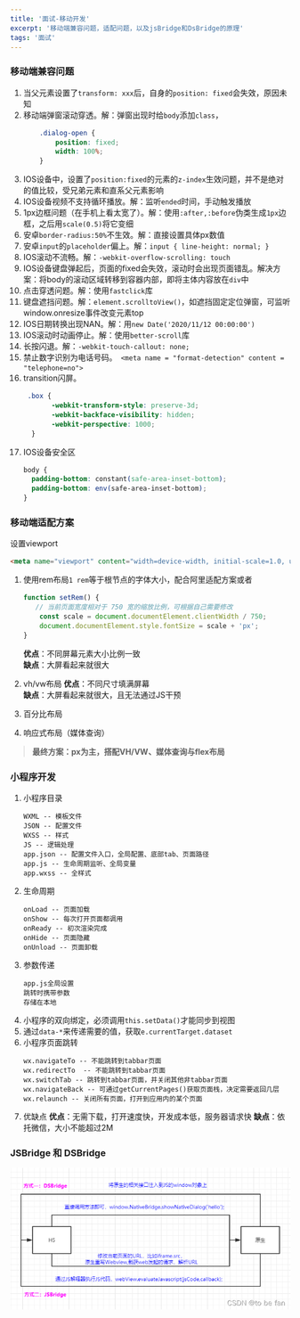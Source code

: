 ```yaml
---
title: '面试-移动开发'
excerpt: '移动端兼容问题，适配问题，以及jsBridge和DsBridge的原理'
tags: '面试'
---
```


### 移动端兼容问题
1. 当父元素设置了`transform: xxx`后，自身的`position: fixed`会失效，原因未知
2. 移动端弹窗滚动穿透。解：弹窗出现时给`body`添加`class`，
	```css
		.dialog-open {
			position: fixed;
			width: 100%;
		}	
	```
3. IOS设备中，设置了`position:fixed`的元素的`z-index`生效问题，并不是绝对的值比较，受兄弟元素和直系父元素影响
4. IOS设备视频不支持循环播放。解：监听`ended`时间，手动触发播放
5. 1px边框问题（在手机上看太宽了）。解：使用`:after,:before`伪类生成`1px`边框，之后用`scale(0.5)`将它变细
6. 安卓`border-radius:50%`不生效。解：直接设置具体px数值
7. 安卓`input`的`placeholder`偏上。解：`input { line-height: normal; }`
8. IOS滚动不流畅。解：`-webkit-overflow-scrolling: touch`
9. IOS设备键盘弹起后，页面的fixed会失效，滚动时会出现页面错乱。解决方案：将body的滚动区域转移到容器内部，即将主体内容放在`div`中
10. 点击穿透问题。解：使用`fastclick`库
11. 键盘遮挡问题。解：`element.scrolltoView()`，如遮挡固定定位弹窗，可监听window.onresize事件改变元素top
12. IOS日期转换出现NAN。解：用`new Date('2020/11/12 00:00:00')`
13. IOS滚动时动画停止。解：使用`better-scroll`库
14. 长按闪退。解：`-webkit-touch-callout: none;`
15. 禁止数字识别为电话号码。` <meta name = "format-detection" content = "telephone=no">`
17. transition闪屏。
	```css
	 .box { 
	       -webkit-transform-style: preserve-3d; 
	       -webkit-backface-visibility: hidden; 
	       -webkit-perspective: 1000; 
	  }
	```
18. IOS设备安全区
	```css
	body {
	  padding-bottom: constant(safe-area-inset-bottom);
	  padding-bottom: env(safe-area-inset-bottom);
	}
	```
### 移动端适配方案
设置viewport
```html
<meta name="viewport" content="width=device-width, initial-scale=1.0, user-scalable=no, minimum-sacle=1, maximum-scale=1" >
```
1. 使用rem布局`1 rem`等于根节点的字体大小，配合阿里适配方案或者
	```javascript
	function setRem() {
	   // 当前页面宽度相对于 750 宽的缩放比例，可根据自己需要修改
	    const scale = document.documentElement.clientWidth / 750;
	    document.documentElement.style.fontSize = scale + 'px';
	}
	```
    **优点**：不同屏幕元素大小比例一致		
	**缺点**：大屏看起来就很大

2. vh/vw布局
    **优点**：不同尺寸填满屏幕		
	**缺点**：大屏看起来就很大，且无法通过JS干预
3. 百分比布局
4. 响应式布局（媒体查询）

> **最终方案：px为主，搭配VH/VW、媒体查询与flex布局**

### 小程序开发
1. 小程序目录
	```
	WXML -- 模板文件
	JSON -- 配置文件
	WXSS -- 样式
	JS -- 逻辑处理
	app.json -- 配置文件入口，全局配置、底部tab、页面路径
	app.js -- 生命周期监听、全局变量
	app.wxss -- 全样式
	```
2. 生命周期
	```
	onLoad -- 页面加载
	onShow -- 每次打开页面都调用
	onReady -- 初次渲染完成
	onHide -- 页面隐藏
	onUnload -- 页面卸载
	```
3. 参数传递
	```
	app.js全局设置
	跳转时携带参数
	存储在本地
	```
5. 小程序的双向绑定，必须调用`this.setData()`才能同步到视图
6. 通过`data-*`来传递需要的值，获取`e.currentTarget.dataset`
7. 小程序页面跳转
	```
	wx.navigateTo -- 不能跳转到tabbar页面
	wx.redirectTo  -- 不能跳转到tabbar页面
	wx.switchTab -- 跳转到tabbar页面，并关闭其他非tabbar页面
	wx.navigateBack -- 可通过getCurrentPages()获取页面栈，决定需要返回几层
	wx.relaunch -- 关闭所有页面，打开到应用内的某个页面
	```
8. 优缺点
	**优点**：无需下载，打开速度快，开发成本低，服务器请求快
	**缺点**：依托微信，大小不能超过2M

### JSBridge 和 DSBridge
![在这里插入图片描述](/assets/images/f2213f5723e24f3f963bd90b84ca277f.png)


